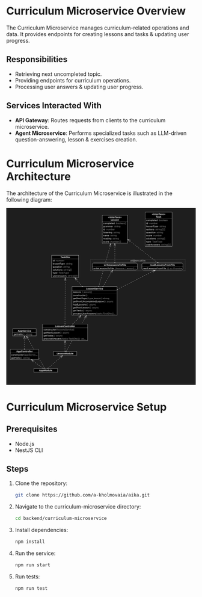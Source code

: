 # Curriculum Microservice Overview

The Curriculum Microservice manages curriculum-related operations and data. It provides endpoints for creating lessons and tasks & updating user progress.

## Responsibilities

- Retrieving next uncompleted topic.
- Providing endpoints for curriculum operations.
- Processing user answers & updating user progress.

## Services Interacted With

- **API Gateway**: Routes requests from clients to the curriculum microservice.
- **Agent Microservice**: Performs specialized tasks such as LLM-driven question-answering, lesson & exercises creation.

# Curriculum Microservice Architecture

The architecture of the Curriculum Microservice is illustrated in the following diagram:

![Architecture](../res/curriculum.png)

# Curriculum Microservice Setup

## Prerequisites

- Node.js
- NestJS CLI

## Steps

1. Clone the repository:
    ```sh
    git clone https://github.com/a-kholmovaia/aika.git
    ```

2. Navigate to the curriculum-microservice directory:
    ```sh
    cd backend/curriculum-microservice
    ```

3. Install dependencies:
    ```sh
    npm install
    ```

4. Run the service:
    ```sh
    npm run start
    ```

5. Run tests:
    ```sh
    npm run test
    ```
